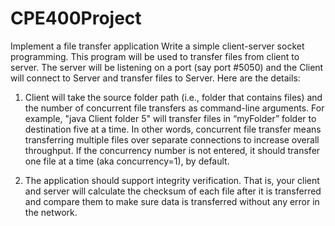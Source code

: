 # CPE400Project
Implement a file transfer application
Write a simple client-server socket programming. This program will be used to transfer files from client to server. The server will be listening on a port (say port #5050) and the Client will connect to Server and transfer files to Server. Here are the details:

1. Client will take the source folder path (i.e., folder that contains files) and the number of concurrent file transfers as command-line arguments. For example, "java Client folder 5" will transfer files in “myFolder” folder to destination five at a time. In other words, concurrent file transfer means transferring multiple files over separate connections to increase overall throughput. If the concurrency number is not entered, it should transfer one file at a time (aka concurrency=1), by default.

2. The application should support integrity verification. That is, your client and server will calculate the checksum of each file after it is transferred and compare them to make sure data is transferred without any error in the network.
